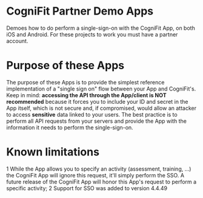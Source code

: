 # CogniFit Partner Demo Apps
Demoes how to do perform a single-sign-on with the CogniFit App, on both iOS and Android.
For these projects to work you must have a partner account.

# Purpose of these Apps
The purpose of these Apps is to provide the simplest reference implementation of a "single sign on" flow between your App and CogniFit's.
Keep in mind: **accessing the API through the App/client is NOT recommended** because it forces you to include your ID and secret in the App itself, which is not secure and, if compromised, would allow an attacker to access **sensitive** data linked to your users. The best practice is to perform all API requests from your servers and provide the App with the information it needs to perform the single-sign-on.

# Known limitations
1 While the App allows you to specify an activity (assessment, training, ...) the CogniFit App will ignore this request, it'll simply perform the SSO. A future release of the CogniFit App will honor this App's request to perform a specific activity;
2 Support for SSO was added to version 4.4.49
